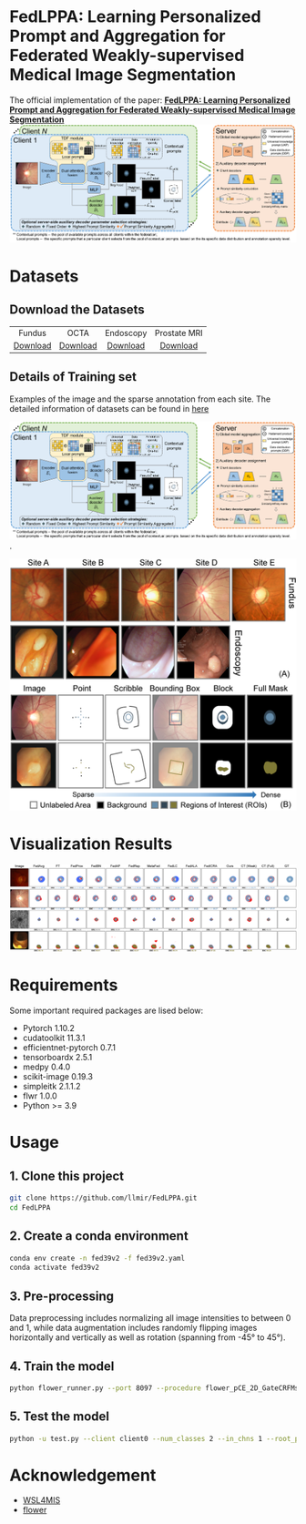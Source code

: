 # FedLPPA: Learning Personalized Prompt and Aggregation for Federated Weakly-supervised Medical Image Segmentation
The official implementation of the paper: [**FedLPPA: Learning Personalized Prompt and Aggregation for Federated Weakly-supervised Medical Image Segmentation**](https://arxiv.org/abs/2402.17502)
![TEL](image/framework.png)


# Datasets
## Download the Datasets


<table>
  <tbody>
    <tr>
      <td align="center">Fundus</td>
      <td align="center">OCTA</td>
      <td align="center">Endoscopy</td>
      <td align="center">Prostate MRI</td>
    </tr>
    <tr>
      <td align="center"><a href="https://github.com/llmir/FedICRA/tree/master/data">Download</a></td> 
      <td align="center"><a href="https://github.com/llmir/FedICRA/tree/master/data">Download</a></td>  
      <td align="center"><a href="https://">Download</a></td>  
      <td align="center"><a href="https://">Download</a></td>  
    </tr>

  </tbody>
</table>


## Details of Training set
Examples of the image and the sparse annotation from each site. The detailed information of datasets can be found in [here](https://arxiv.org/abs/2402.17502)

![TEL](image/framework.png).

![TEL](image/label.png)

# Visualization Results

![TEL](image/output.png)

# Requirements
Some important required packages are lised below:
* Pytorch 1.10.2
* cudatoolkit 11.3.1
* efficientnet-pytorch 0.7.1
* tensorboardx 2.5.1
* medpy 0.4.0
* scikit-image 0.19.3
* simpleitk  2.1.1.2
* flwr 1.0.0
* Python >= 3.9
# Usage
## 1. Clone this project
``` bash
git clone https://github.com/llmir/FedLPPA.git
cd FedLPPA
```

## 2. Create a conda environment
``` bash
conda env create -n fed39v2 -f fed39v2.yaml
conda activate fed39v2
```
## 3. Pre-processing
Data preprocessing includes normalizing all image intensities to between 0 and 1, while data augmentation includes randomly flipping images horizontally and vertically as well as rotation (spanning from -45° to 45°).

## 4. Train the model
``` bash 
python flower_runner.py --port 8097 --procedure flower_pCE_2D_GateCRFMsacleTreeEnergyLoss_Ours --exp faz/WeaklySeg_pCE --base_lr 0.01 --img_class faz --model unet_lc_multihead --gpus 0 1 2 3 4 5 --strategy FedICRA --alpha 1 --rep_iters 3
```

## 5. Test the model
``` bash
python -u test.py --client client0 --num_classes 2 --in_chns 1 --root_path ../test/ --img_class faz --exp faz/ --min_num_clients 5 --cid 0 --model unet_lc_multihead
```

# Acknowledgement
* [WSL4MIS](https://github.com/HiLab-git/WSL4MIS)
* [flower](https://github.com/mher/flower)
